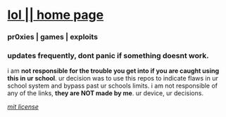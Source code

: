 # [lol || home page](https://github.com/gredful/lol)
### pr0xies | games | exploits

### updates frequently, dont panic if something doesnt work.

i am **not responsible for the trouble you get into if you are caught using this in ur school**. ur decision was to use this repos to indicate flaws in ur school system and bypass past ur schools limits. i am not responsible of any of the links, **they are NOT made by me**. ur device, ur decisions.  

*[mit license](https://github.com/gredful/lol/blob/main/LICENSE)*
